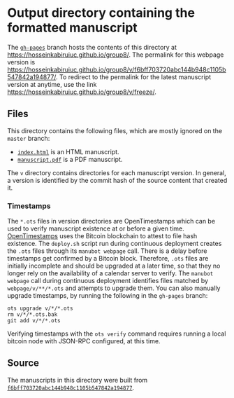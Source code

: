 # Output directory containing the formatted manuscript

The [`gh-pages`](https://github.com/hosseinkabiruiuc/group8/tree/gh-pages) branch hosts the contents of this directory at <https://hosseinkabiruiuc.github.io/group8/>.
The permalink for this webpage version is <https://hosseinkabiruiuc.github.io/group8/v/f6bff703720abc144b948c1105b547842a194877/>.
To redirect to the permalink for the latest manuscript version at anytime, use the link <https://hosseinkabiruiuc.github.io/group8/v/freeze/>.

## Files

This directory contains the following files, which are mostly ignored on the `master` branch:

+ [`index.html`](index.html) is an HTML manuscript.
+ [`manuscript.pdf`](manuscript.pdf) is a PDF manuscript.

The `v` directory contains directories for each manuscript version.
In general, a version is identified by the commit hash of the source content that created it.

### Timestamps

The `*.ots` files in version directories are OpenTimestamps which can be used to verify manuscript existence at or before a given time.
[OpenTimestamps](https://opentimestamps.org/) uses the Bitcoin blockchain to attest to file hash existence.
The `deploy.sh` script run during continuous deployment creates the `.ots` files through its `manubot webpage` call.
There is a delay before timestamps get confirmed by a Bitcoin block.
Therefore, `.ots` files are initially incomplete and should be upgraded at a later time, so that they no longer rely on the availability of a calendar server to verify.
The `manubot webpage` call during continuous deployment identifies files matched by `webpage/v/**/*.ots` and attempts to upgrade them.
You can also manually upgrade timestamps, by running the following in the `gh-pages` branch:

```shell
ots upgrade v/*/*.ots
rm v/*/*.ots.bak
git add v/*/*.ots
```

Verifying timestamps with the `ots verify` command requires running a local bitcoin node with JSON-RPC configured, at this time.

## Source

The manuscripts in this directory were built from
[`f6bff703720abc144b948c1105b547842a194877`](https://github.com/hosseinkabiruiuc/group8/commit/f6bff703720abc144b948c1105b547842a194877).
